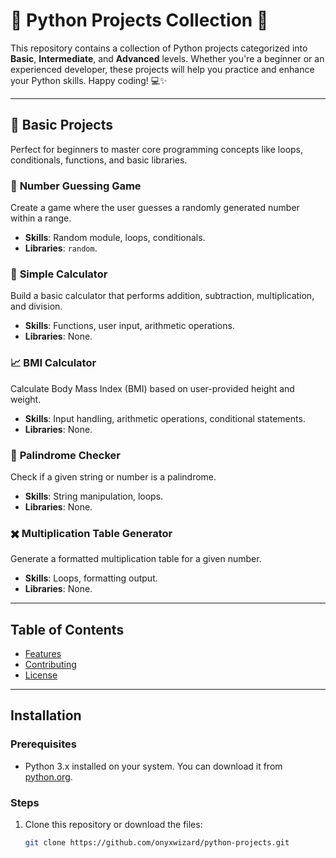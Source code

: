# 🚀 **Python Projects Collection** 🌟

This repository contains a collection of Python projects categorized into **Basic**, **Intermediate**, and **Advanced** levels. Whether you're a beginner or an experienced developer, these projects will help you practice and enhance your Python skills. Happy coding! 💻✨

---

## 🌱 **Basic Projects**

Perfect for beginners to master core programming concepts like loops, conditionals, functions, and basic libraries.

### 🎲 **Number Guessing Game**
Create a game where the user guesses a randomly generated number within a range.  
- **Skills**: Random module, loops, conditionals.  
- **Libraries**: `random`.

### 🧮 **Simple Calculator**
Build a basic calculator that performs addition, subtraction, multiplication, and division.  
- **Skills**: Functions, user input, arithmetic operations.  
- **Libraries**: None.

### 📈 **BMI Calculator**
Calculate Body Mass Index (BMI) based on user-provided height and weight.  
- **Skills**: Input handling, arithmetic operations, conditional statements.  
- **Libraries**: None.

### 🔄 **Palindrome Checker**
Check if a given string or number is a palindrome.  
- **Skills**: String manipulation, loops.  
- **Libraries**: None.

### ✖️ **Multiplication Table Generator**
Generate a formatted multiplication table for a given number.  
- **Skills**: Loops, formatting output.  
- **Libraries**: None.

---

## Table of Contents

- [Features](#features)
- [Contributing](#contributing)
- [License](#license)

---

## Installation

### Prerequisites

- Python 3.x installed on your system. You can download it from [python.org](https://www.python.org/downloads/).

### Steps

1. Clone this repository or download the files:
   ```bash
   git clone https://github.com/onyxwizard/python-projects.git